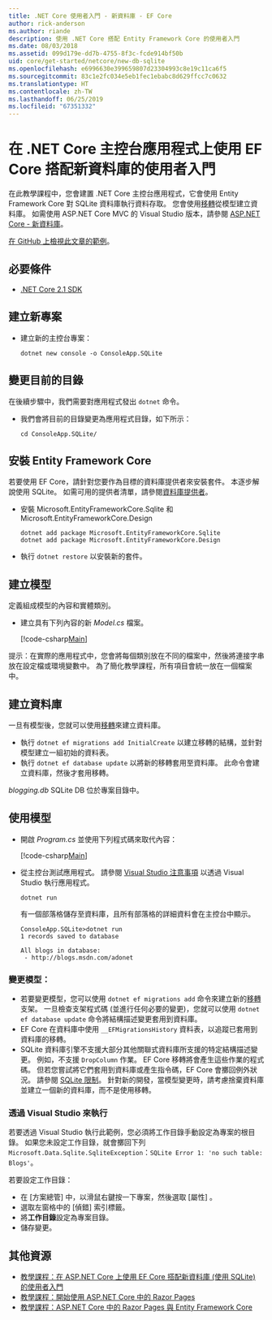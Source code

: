 ```yaml
---
title: .NET Core 使用者入門 - 新資料庫 - EF Core
author: rick-anderson
ms.author: riande
description: 使用 .NET Core 搭配 Entity Framework Core 的使用者入門
ms.date: 08/03/2018
ms.assetid: 099d179e-dd7b-4755-8f3c-fcde914bf50b
uid: core/get-started/netcore/new-db-sqlite
ms.openlocfilehash: e6996630e399659807d23304993c8e19c11ca6f5
ms.sourcegitcommit: 83c1e2fc034e5eb1fec1ebabc8d629ffcc7c0632
ms.translationtype: HT
ms.contentlocale: zh-TW
ms.lasthandoff: 06/25/2019
ms.locfileid: "67351332"
---
```

# <a name="getting-started-with-ef-core-on-net-core-console-app-with-a-new-database"></a>在 .NET Core 主控台應用程式上使用 EF Core 搭配新資料庫的使用者入門

在此教學課程中，您會建置 .NET Core 主控台應用程式，它會使用 Entity Framework Core 對 SQLite 資料庫執行資料存取。 您會使用[移轉](xref:core/managing-schemas/migrations/index)從模型建立資料庫。 如需使用 ASP.NET Core MVC 的 Visual Studio 版本，請參閱 [ASP.NET Core - 新資料庫](xref:core/get-started/aspnetcore/new-db)。

[在 GitHub 上檢視此文章的範例](https://github.com/aspnet/EntityFramework.Docs/tree/master/samples/core/GetStarted/NetCore/ConsoleApp.SQLite)。

## <a name="prerequisites"></a>必要條件

* [.NET Core 2.1 SDK](https://www.microsoft.com/net/core)

## <a name="create-a-new-project"></a>建立新專案

* 建立新的主控台專案：

  ``` Console
  dotnet new console -o ConsoleApp.SQLite
  ```
## <a name="change-the-current-directory"></a>變更目前的目錄

在後續步驟中，我們需要對應用程式發出 `dotnet` 命令。

* 我們會將目前的目錄變更為應用程式目錄，如下所示：

  ``` Console
  cd ConsoleApp.SQLite/
  ```
## <a name="install-entity-framework-core"></a>安裝 Entity Framework Core

若要使用 EF Core，請針對您要作為目標的資料庫提供者來安裝套件。 本逐步解說使用 SQLite。 如需可用的提供者清單，請參閱[資料庫提供者](../../providers/index.md)。

* 安裝 Microsoft.EntityFrameworkCore.Sqlite 和 Microsoft.EntityFrameworkCore.Design

  ```Console
  dotnet add package Microsoft.EntityFrameworkCore.Sqlite
  dotnet add package Microsoft.EntityFrameworkCore.Design
  ```

* 執行 `dotnet restore` 以安裝新的套件。

## <a name="create-the-model"></a>建立模型

定義組成模型的內容和實體類別。

* 建立具有下列內容的新 *Model.cs* 檔案。

  [!code-csharp[Main](../../../../samples/core/GetStarted/NetCore/ConsoleApp.SQLite/Model.cs)]

提示：在實際的應用程式中，您會將每個類別放在不同的檔案中，然後將連接字串放在設定檔或環境變數中。 為了簡化教學課程，所有項目會統一放在一個檔案中。

## <a name="create-the-database"></a>建立資料庫

一旦有模型後，您就可以使用[移轉](xref:core/managing-schemas/migrations/index)來建立資料庫。

* 執行 `dotnet ef migrations add InitialCreate` 以建立移轉的結構，並針對模型建立一組初始的資料表。
* 執行 `dotnet ef database update` 以將新的移轉套用至資料庫。 此命令會建立資料庫，然後才套用移轉。

*blogging.db* SQLite DB 位於專案目錄中。

## <a name="use-the-model"></a>使用模型

* 開啟 *Program.cs* 並使用下列程式碼來取代內容：

  [!code-csharp[Main](../../../../samples/core/GetStarted/NetCore/ConsoleApp.SQLite/Program.cs)]

* 從主控台測試應用程式。 請參閱 [Visual Studio 注意事項](#vs) 以透過 Visual Studio 執行應用程式。

  `dotnet run`

  有一個部落格儲存至資料庫，且所有部落格的詳細資料會在主控台中顯示。

  ```Console
  ConsoleApp.SQLite>dotnet run
  1 records saved to database

  All blogs in database:
   - http://blogs.msdn.com/adonet
  ```

### <a name="changing-the-model"></a>變更模型：

- 若要變更模型，您可以使用 `dotnet ef migrations add` 命令來建立新的[移轉](xref:core/managing-schemas/migrations/index)支架。 一旦檢查支架程式碼 (並進行任何必要的變更)，您就可以使用 `dotnet ef database update` 命令將結構描述變更套用到資料庫。
- EF Core 在資料庫中使用 `__EFMigrationsHistory` 資料表，以追蹤已套用到資料庫的移轉。
- SQLite 資料庫引擎不支援大部分其他關聯式資料庫所支援的特定結構描述變更。 例如，不支援 `DropColumn` 作業。 EF Core 移轉將會產生這些作業的程式碼。 但若您嘗試將它們套用到資料庫或產生指令碼，EF Core 會擲回例外狀況。 請參閱 [SQLite 限制](../../providers/sqlite/limitations.md)。 針對新的開發，當模型變更時，請考慮捨棄資料庫並建立一個新的資料庫，而不是使用移轉。

<a name="vs"></a>
### <a name="run-from-visual-studio"></a>透過 Visual Studio 來執行

若要透過 Visual Studio 執行此範例，您必須將工作目錄手動設定為專案的根目錄。 如果您未設定工作目錄，就會擲回下列 `Microsoft.Data.Sqlite.SqliteException`：`SQLite Error 1: 'no such table: Blogs'`。

若要設定工作目錄：

* 在 [方案總管]  中，以滑鼠右鍵按一下專案，然後選取 [屬性]  。
* 選取左窗格中的 [偵錯]  索引標籤。
* 將**工作目錄**設定為專案目錄。
* 儲存變更。

## <a name="additional-resources"></a>其他資源

* [教學課程：在 ASP.NET Core 上使用 EF Core 搭配新資料庫 (使用 SQLite) 的使用者入門](xref:core/get-started/aspnetcore/new-db)
* [教學課程：開始使用 ASP.NET Core 中的 Razor Pages](https://docs.microsoft.com/aspnet/core/tutorials/razor-pages/razor-pages-start)
* [教學課程：ASP.NET Core 中的 Razor Pages 與 Entity Framework Core](https://docs.microsoft.com/aspnet/core/data/ef-rp/intro)
